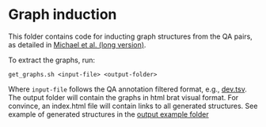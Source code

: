 # Graph induction

This folder contains code for inducting graph structures from the QA pairs, as detailed in [Michael et al. (long version)](https://arxiv.org/pdf/1711.05885.pdf).

To extract the graphs, run:

    get_graphs.sh <input-file> <output-folder>

Where ```input-file``` follows the QA annotation filtered format, e.g., [dev.tsv](../../data/filtered/dev.tsv).
The output folder will contain the graphs in html brat visual format. For convince, 
an index.html file will contain links to all generated structures.
See example of generated structures in the [output example folder](./example)
